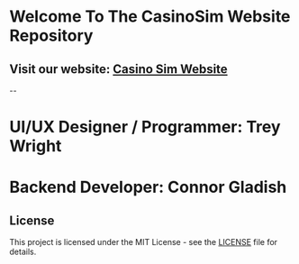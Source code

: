 # Welcome To The CasinoSim Website Repository

## **Visit our website: [Casino Sim Website](https://treywright03.github.io/CasinoSim/)**

--

 # UI/UX Designer / Programmer: Trey Wright

 # Backend Developer: Connor Gladish


## License

This project is licensed under the MIT License - see the [LICENSE](LICENSE) file for details.
